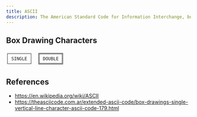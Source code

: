 ```yaml
---
title: ASCII
description: The American Standard Code for Information Interchange, but mostly cool characters nowadays.
---
```


## Box Drawing Characters

```
┌────────┐  ╔════════╗
│ SINGLE │  ║ DOUBLE ║
└────────┘  ╚════════╝
```

## References

- https://en.wikipedia.org/wiki/ASCII
- https://theasciicode.com.ar/extended-ascii-code/box-drawings-single-vertical-line-character-ascii-code-179.html

